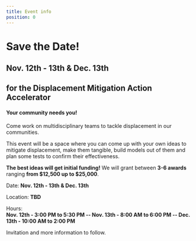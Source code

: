 ```yaml
---
title: Event info
position: 0
---
```


# Save the Date!

## Nov. 12th - 13th & Dec. 13th 
## for the Displacement Mitigation Action Accelerator 

#### Your community needs you! 

Come work on multidisciplinary teams to tackle displacement in our communities. 

This event will be a space where you can come up with your own ideas to mitigate displacement, make them tangible, build models out of them and plan some tests to confirm their effectiveness. 

**The best ideas will get initial funding!**
We will grant between **3-6 awards** ranging **from $12,500 up to $25,000**. 

Date: 
**Nov. 12th - 13th & Dec. 13th**

Location: 
**TBD**

Hours:  
**Nov. 12th - 3:00 PM to 5:30 PM -- Nov. 13th - 8:00 AM to 6:00 PM -- Dec. 13th - 10:00 AM to 2:00 PM** 

Invitation and more information to follow. 

